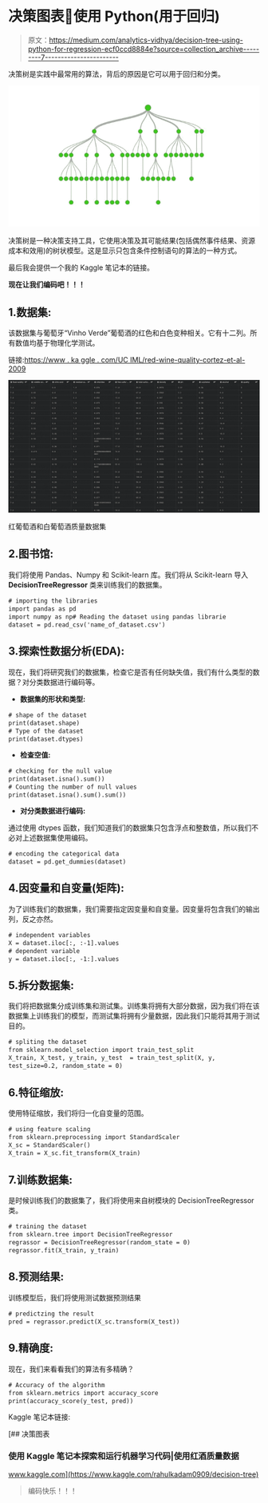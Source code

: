 # 决策图表🌳使用 Python(用于回归)

> 原文：<https://medium.com/analytics-vidhya/decision-tree-using-python-for-regression-ecf0ccd8884e?source=collection_archive---------7----------------------->

决策树是实践中最常用的算法，背后的原因是它可以用于回归和分类。

![](img/7d5ab69f8bc7ade7aa253e38a2e184dc.png)

决策树是一种决策支持工具，它使用决策及其可能结果(包括偶然事件结果、资源成本和效用)的树状模型。这是显示只包含条件控制语句的算法的一种方式。

最后我会提供一个我的 Kaggle 笔记本的链接。

**现在让我们编码吧！！！**

## 1.数据集:

该数据集与葡萄牙“Vinho Verde”葡萄酒的红色和白色变种相关。它有十二列。所有数值均基于物理化学测试。

链接:[https://www . ka ggle . com/UC IML/red-wine-quality-cortez-et-al-2009](https://www.kaggle.com/uciml/red-wine-quality-cortez-et-al-2009)

![](img/69262479f1ee9376cf5f7aad3235befe.png)

红葡萄酒和白葡萄酒质量数据集

## 2.图书馆:

我们将使用 Pandas、Numpy 和 Scikit-learn 库。我们将从 Scikit-learn 导入 **DecisionTreeRegressor** 类来训练我们的数据集。

```
# importing the libraries
import pandas as pd
import numpy as np# Reading the dataset using pandas librarie
dataset = pd.read_csv('name_of_dataset.csv')
```

## 3.探索性数据分析(EDA):

现在，我们将研究我们的数据集，检查它是否有任何缺失值，我们有什么类型的数据？对分类数据进行编码等。

*   **数据集的形状和类型:**

```
# shape of the dataset
print(dataset.shape)
# Type of the dataset
print(dataset.dtypes)
```

*   **检查空值:**

```
# checking for the null value
print(dataset.isna().sum())
# Counting the number of null values
print(dataset.isna().sum().sum())
```

*   **对分类数据进行编码:**

通过使用 dtypes 函数，我们知道我们的数据集只包含浮点和整数值，所以我们不必对上述数据集使用编码。

```
# encoding the categorical data
dataset = pd.get_dummies(dataset)
```

## 4.因变量和自变量(矩阵):

为了训练我们的数据集，我们需要指定因变量和自变量。因变量将包含我们的输出列，反之亦然。

```
# independent variables
X = dataset.iloc[:, :-1].values
# dependent variable
y = dataset.iloc[:, -1:].values
```

## 5.拆分数据集:

我们将把数据集分成训练集和测试集。训练集将拥有大部分数据，因为我们将在该数据集上训练我们的模型，而测试集将拥有少量数据，因此我们只能将其用于测试目的。

```
# spliting the dataset
from sklearn.model_selection import train_test_split
X_train, X_test, y_train, y_test  = train_test_split(X, y,                    test_size=0.2, random_state = 0)
```

## 6.特征缩放:

使用特征缩放，我们将归一化自变量的范围。

```
# using feature scaling
from sklearn.preprocessing import StandardScaler
X_sc = StandardScaler()
X_train = X_sc.fit_transform(X_train)
```

## 7.训练数据集:

是时候训练我们的数据集了，我们将使用来自树模块的 DecisionTreeRegressor 类。

```
# training the dataset
from sklearn.tree import DecisionTreeRegressor
regrassor = DecisionTreeRegressor(random_state = 0)
regrassor.fit(X_train, y_train)
```

## 8.预测结果:

训练模型后，我们将使用测试数据预测结果

```
# predictzing the result
pred = regrassor.predict(X_sc.transform(X_test))
```

## 9.精确度:

现在，我们来看看我们的算法有多精确？

```
# Accuracy of the algorithm
from sklearn.metrics import accuracy_score
print(accuracy_score(y_test, pred))
```

Kaggle 笔记本链接:

[](https://www.kaggle.com/rahulkadam0909/decision-tree) [## 决策图表

### 使用 Kaggle 笔记本探索和运行机器学习代码|使用红酒质量数据

www.kaggle.com](https://www.kaggle.com/rahulkadam0909/decision-tree) 

> 编码快乐！！！